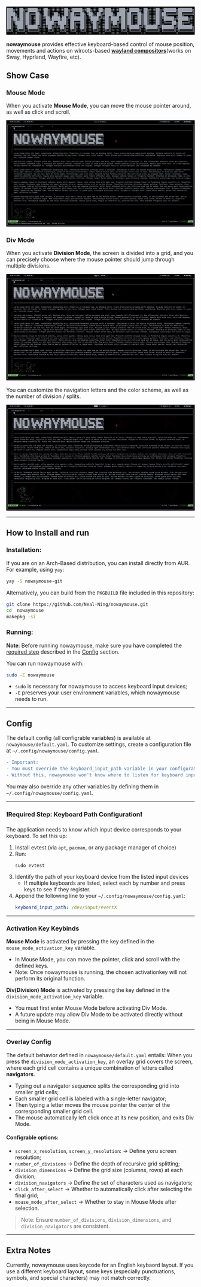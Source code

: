 ![# NoWayMouse](./medias/nowaymouse.png)

**nowaymouse** provides effective keyboard-based control of mouse position, movements and actions on wlroots-based [**wayland compositors**](https://wiki.archlinux.org/title/Wayland)(works on Sway, Hyprland, Wayfire, etc).

## Show Case
### Mouse Mode
When you activate **Mouse Mode**, you can move the mouse pointer around, as well as click and scroll.

![mousemode showcase](./medias/mousemode.gif)

### Div Mode
When you activate **Division Mode**, the screen is divided into a grid, and you can precisely choose where the mouse pointer should jump through multiple divisions.

![divmode showcase](./medias/divmode.gif)

You can customize the navigation letters and the color scheme, as well as the number of division / splits.

![divmode showcase2](./medias/divmode2.gif)

---

## How to Install and run

### Installation:
If you are on an Arch-Based distribution, you can install directly from AUR. For example, using `yay`: 
```bash
yay -S nowaymouse-git
```

Alternatively, you can build from the `PKGBUILD` file included in this repository: 
```bash
git clone https://github.com/Neal-Ning/nowaymouse.git
cd  nowaymouse
makepkg -si
```

### Running:

**Note**: Before running nowaymouse, make sure you have completed the [required step](#required-step-keyboard-path-configuration) described in the [Config](#config) section.

You can run nowaymouse with: 
```bash
sudo -E nowaymouse
```
- `sudo` is necessary for nowaymouse to access keyboard input devices;
- `-E` preserves your user environment variables, which nowaymouse needs to run.

---

## Config

The default config (all configrable variables) is available at `nowaymouse/default.yaml`.
To customize settings, create a configuration file at `~/.config/nowaymouse/config.yaml`.

```diff
- Important:
- You must override the keyboard_input_path variable in your configuration. 
- Without this, nowaymouse won't know where to listen for keyboard input.
```

You may also override any other variables by defining them in `~/.config/nowaymouse/config.yaml`.

---

### ❗Required Step: Keyboard Path Configuration❗
The application needs to know which input device corresponds to your keyboard. To set this up:
1. Install evtest (via `apt`, `pacman`, or any package manager of choice)
2. Run:
    ```
    sudo evtest
    ```
3. Identify the path of your keyboard device from the listed input devices
    - If multiple keyboards are listed, select each by number and press keys to see if they register.
4. Append the following line to your `~/.config/nowaymouse/config.yaml`:  
   ```yaml
   keyboard_input_path: /dev/input/eventX
    ```
---

### Activation Key Keybinds
**Mouse Mode** is activated by pressing the key defined in the `mouse_mode_activation_key` variable. 
- In Mouse Mode, you can move the pointer, click and scroll with the defined keys.
- Note: Once nowaymouse is running, the chosen activationkey will not perform its original function.

**Div(Division) Mode** is activated by pressing the key defined in the `division_mode_activation_key` variable.
- You must first enter Mouse Mode before activating Div Mode.
- A future update may allow Div Mode to be activated directly without being in Mouse Mode.

---

### Overlay Config
The default behavior defined in `nowaymouse/default.yaml` entails: When you press the `division_mode_activation_key`, an overlay grid covers the screen, where each grid cell contains a unique combination of letters called **navigators**.
- Typing out a navigator sequence splits the corresponding grid into smaller grid cells;
- Each smaller grid cell is labeled with a single-letter navigator;
- Then typing a letter moves the mouse pointer the center of the corresponding smaller grid cell. 
- The mouse automatically left click once at its new position, and exits Div Mode.

#### Configrable options:
- `screen_x_resolution`, `screen_y_resolution`: -> Define yoru screen resolution;
- `number_of_divisions` -> Define the depth of recursive grid splitting;
- `division_dimensions` -> Define the grid size (columns, rows) at each division;
- `division_navigators` -> Define the set of characters used as navigators;
- `click_after_select` -> Whether to automatically click after selecting the final grid;
- `mouse_mode_after_select` -> Whether to stay in Mouse Mode after selection. 
> Note: Ensure `number_of_divisions`, `division_dimensions`, and `division_navigators` are consistent.

---

## Extra Notes
Currently, nowaymouse uses keycode for an English keybaord layout. If you use a different keyboard layout, some keys (especially punctuations, symbols, and special characters) may not match correctly.
